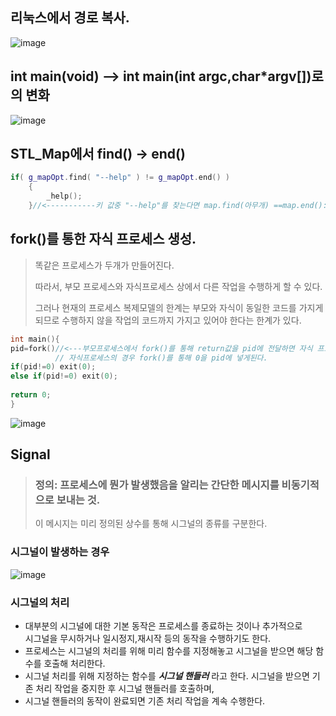## 리눅스에서 경로 복사.
![image](https://user-images.githubusercontent.com/80379900/115230833-d56b4f00-a14f-11eb-82f7-3be05142a44e.png)

## int main(void) --> int main(int argc,char*argv[])로의 변화
![image](https://user-images.githubusercontent.com/80379900/115231145-2f6c1480-a150-11eb-9f91-d73bcc09c570.png)

## STL_Map에서 find() -> end()

```C++
if( g_mapOpt.find( "--help" ) != g_mapOpt.end() )
	{
		_help();
	}//<-----------키 값중 "--help"를 찾는다면 map.find(아무개) ==map.end(): 아무개 키를 못찾았다.
```

## fork()를 통한 자식 프로세스 생성.
>똑같은 프로세스가 두개가 만들어진다.
>
>따라서, 부모 프로세스와 자식프로세스 상에서 다른 작업을 수행하게 할 수 있다.
>
>그러나 현재의 프로세스 복제모델의 한계는 부모와 자식이 동일한 코드를 가지게 되므로 수행하지 않을 작업의 코드까지 가지고 있어야 한다는 한계가 있다.
```C++
int main(){
pid=fork()//<---부모프로세스에서 fork()를 통해 return값을 pid에 전달하면 자식 프로세스 ID(pid)가 입력된다.
          // 자식프로세스의 경우 fork()를 통해 0을 pid에 넣게된다.
if(pid!=0) exit(0);
else if(pid!=0) exit(0);
 
return 0;
}
```
![image](https://user-images.githubusercontent.com/80379900/115319515-f1580a80-a1ba-11eb-878b-241d4ab9e259.png)

## Signal

> ### 정의: 프로세스에 뭔가 발생했음을 알리는 간단한 메시지를 비동기적으로 보내는 것.
> 이 메시지는 미리 정의된 상수를 통해 시그널의 종류를 구분한다.

### 시그널이 발생하는 경우
![image](https://user-images.githubusercontent.com/80379900/115355672-da82d980-a1f5-11eb-92fd-2f9cb0c54143.png)

### 시그널의 처리
- 대부분의 시그널에 대한 기본 동작은 프로세스를 종료하는 것이나 추가적으로 <br>시그널을 무시하거나 일시정지,재시작 등의 동작을 수행하기도 한다.<br>
- 프로세스는 시그널의 처리를 위해 미리 함수를 지정해놓고 시그널을 받으면 해당 함수를 호출해 처리한다.<br> 
- 시그널 처리를 위해 지정하는 함수를 ***시그널 핸들러*** 라고 한다. 시그널을 받으면 기존 처리 작업을 중지한 후 시그널 핸들러를 호출하며,<br>
- 시그널 핸들러의 동작이 완료되면 기존 처리 작업을 계속 수행한다.

